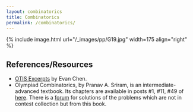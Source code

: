 ```yaml
---
layout: combinatorics
title: Combinatorics
permalink: /combinatorics/
---
```



{% include image.html url="/_images/pp/G19.jpg" width=175 align="right" %}

## References/Resources

* [OTIS Excerpts](https://web.evanchen.cc/excerpts.html) by Evan Chen.
* Olympiad Combinatorics, by Pranav A. Sriram, is an intermediate-advanced textbook. Its chapters are available in posts \#1, \#11, \#49 of [here](https://artofproblemsolving.com/community/c6h601134). There is a [forum](https://artofproblemsolving.com/community/c575226_olympiad_combinatorics_pranav_sriram) for solutions of the problems which are not in contest collection but from this book.

<br>
